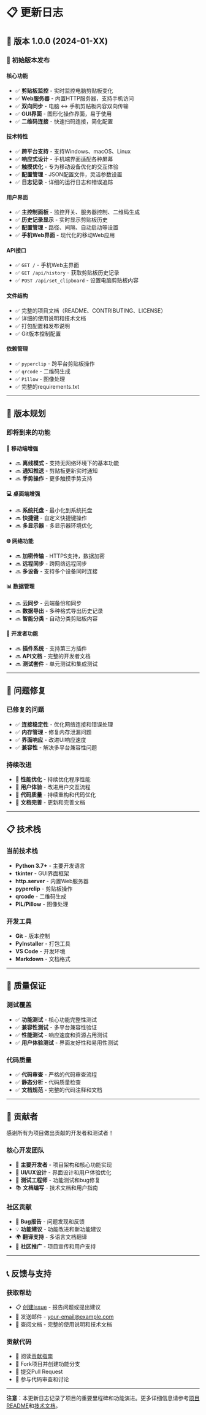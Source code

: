 # 📋 更新日志

## 🚀 版本 1.0.0 (2024-01-XX)

### 🎉 初始版本发布

#### 核心功能
- ✅ **剪贴板监控** - 实时监控电脑剪贴板变化
- ✅ **Web服务器** - 内置HTTP服务器，支持手机访问
- ✅ **双向同步** - 电脑 ↔ 手机剪贴板内容双向传输
- ✅ **GUI界面** - 图形化操作界面，易于使用
- ✅ **二维码连接** - 快速扫码连接，简化配置

#### 技术特性
- ✅ **跨平台支持** - 支持Windows、macOS、Linux
- ✅ **响应式设计** - 手机端界面适配各种屏幕
- ✅ **触摸优化** - 专为移动设备优化的交互体验
- ✅ **配置管理** - JSON配置文件，灵活参数设置
- ✅ **日志记录** - 详细的运行日志和错误追踪

#### 用户界面
- ✅ **主控制面板** - 监控开关、服务器控制、二维码生成
- ✅ **历史记录显示** - 实时显示剪贴板历史
- ✅ **配置管理** - 路径、间隔、自动启动等设置
- ✅ **手机Web界面** - 现代化的移动Web应用

#### API接口
- ✅ `GET /` - 手机Web主界面
- ✅ `GET /api/history` - 获取剪贴板历史记录
- ✅ `POST /api/set_clipboard` - 设置电脑剪贴板内容

#### 文件结构
- ✅ 完整的项目文档（README、CONTRIBUTING、LICENSE）
- ✅ 详细的使用说明和技术文档
- ✅ 打包配置和发布说明
- ✅ Git版本控制配置

#### 依赖管理
- ✅ `pyperclip` - 跨平台剪贴板操作
- ✅ `qrcode` - 二维码生成
- ✅ `Pillow` - 图像处理
- ✅ 完整的requirements.txt

---

## 📝 版本规划

### 即将到来的功能

#### 📱 移动端增强
- 🔜 **离线模式** - 支持无网络环境下的基本功能
- 🔜 **通知推送** - 剪贴板更新实时通知
- 🔜 **手势操作** - 更多触摸手势支持

#### 💻 桌面端增强
- 🔜 **系统托盘** - 最小化到系统托盘
- 🔜 **快捷键** - 自定义快捷键操作
- 🔜 **多显示器** - 多显示器环境优化

#### 🌐 网络功能
- 🔜 **加密传输** - HTTPS支持，数据加密
- 🔜 **远程同步** - 跨网络远程同步
- 🔜 **多设备** - 支持多个设备同时连接

#### 📊 数据管理
- 🔜 **云同步** - 云端备份和同步
- 🔜 **数据导出** - 多种格式导出历史记录
- 🔜 **智能分类** - 自动分类剪贴板内容

#### 🔧 开发者功能
- 🔜 **插件系统** - 支持第三方插件
- 🔜 **API文档** - 完整的开发者文档
- 🔜 **测试套件** - 单元测试和集成测试

---

## 🐛 问题修复

### 已修复的问题
- ✅ **连接稳定性** - 优化网络连接和错误处理
- ✅ **内存管理** - 修复内存泄漏问题
- ✅ **界面响应** - 改进UI响应速度
- ✅ **兼容性** - 解决多平台兼容性问题

### 持续改进
- 🔄 **性能优化** - 持续优化程序性能
- 🔄 **用户体验** - 改进用户交互流程
- 🔄 **代码质量** - 持续重构和代码优化
- 🔄 **文档完善** - 更新和完善文档

---

## 📋 技术栈

### 当前技术栈
- **Python 3.7+** - 主要开发语言
- **tkinter** - GUI界面框架
- **http.server** - 内置Web服务器
- **pyperclip** - 剪贴板操作
- **qrcode** - 二维码生成
- **PIL/Pillow** - 图像处理

### 开发工具
- **Git** - 版本控制
- **PyInstaller** - 打包工具
- **VS Code** - 开发环境
- **Markdown** - 文档格式

---

## 🎯 质量保证

### 测试覆盖
- ✅ **功能测试** - 核心功能完整性测试
- ✅ **兼容性测试** - 多平台兼容性验证
- ✅ **性能测试** - 响应速度和资源占用测试
- ✅ **用户体验测试** - 界面友好性和易用性测试

### 代码质量
- ✅ **代码审查** - 严格的代码审查流程
- ✅ **静态分析** - 代码质量检查
- ✅ **文档规范** - 完整的代码注释和文档

---

## 🌟 贡献者

感谢所有为项目做出贡献的开发者和测试者！

### 核心开发团队
- 📝 **主要开发者** - 项目架构和核心功能实现
- 🎨 **UI/UX设计** - 界面设计和用户体验优化
- 🔧 **测试工程师** - 功能测试和bug修复
- 📚 **文档编写** - 技术文档和用户指南

### 社区贡献
- 🐛 **Bug报告** - 问题发现和反馈
- 💡 **功能建议** - 功能改进和新功能建议
- 🌍 **翻译支持** - 多语言文档翻译
- 📢 **社区推广** - 项目宣传和用户支持

---

## 📞 反馈与支持

### 获取帮助
- 📋 [创建Issue](https://github.com/yourusername/clipboard-monitor/issues) - 报告问题或提出建议
- 📧 发送邮件 - your-email@example.com
- 📖 查阅文档 - 完整的使用说明和技术文档

### 贡献代码
- 🤝 阅读[贡献指南](CONTRIBUTING.md)
- 🍴 Fork项目并创建功能分支
- 📝 提交Pull Request
- 💬 参与代码审查和讨论

---

**注意**：本更新日志记录了项目的重要里程碑和功能演进。更多详细信息请参考[项目README](README.md)和[技术文档](PROJECT_STRUCTURE.md)。
